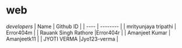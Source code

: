 # web

*developers*
|  Name   | Github ID |
|  ----   | -------- |
| mrityunjaya tripathi  | Error404m |
| Rauank Singh Rathore  |Error404r |
| Amanjeet Kumar | Amanjeetk11 |
|   JYOTI VERMA |Jyo123-verma |

